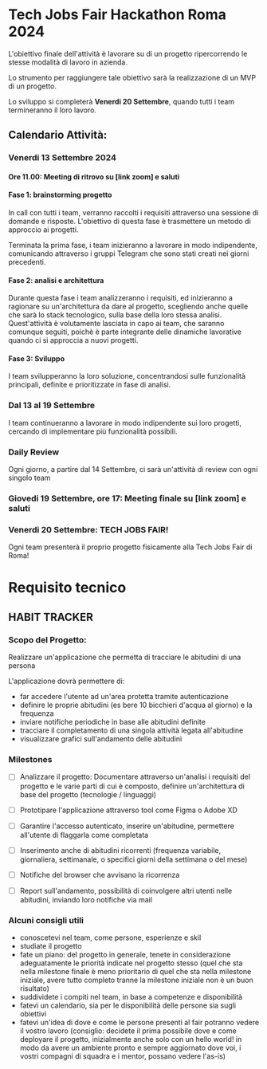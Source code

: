 # Tech Jobs Fair Hackathon Roma 2024

L'obiettivo finale dell'attività è lavorare su di un progetto ripercorrendo le stesse modalità di lavoro in azienda.

Lo strumento per raggiungere tale obiettivo sarà la realizzazione di un MVP di un progetto.

Lo sviluppo si completerà **Venerdi 20 Settembre**, quando tutti i team termineranno il loro lavoro.

## Calendario Attività:

### Venerdi 13 Settembre 2024

#### Ore 11.00: Meeting di ritrovo su [link zoom] e saluti

#### Fase 1: brainstorming progetto
In call con tutti i team, verranno raccolti i requisiti attraverso una sessione di domande e risposte.
L'obiettivo di questa fase è trasmettere un metodo di approccio ai progetti.

Terminata la prima fase, i team inizieranno a lavorare in modo indipendente, comunicando attraverso i gruppi Telegram che sono stati creati nei giorni precedenti. 

#### Fase 2: analisi e architettura
Durante questa fase i team analizzeranno i requisiti, ed inizieranno a ragionare su un'architettura da dare al progetto, scegliendo anche quelle che sarà lo stack tecnologico, sulla base della loro stessa analisi.
Quest'attività è volutamente lasciata in capo ai team, che saranno comunque seguiti, poichè è parte integrante delle dinamiche lavorative quando ci si approccia a nuovi progetti.

#### Fase 3: Sviluppo
I team svilupperanno la loro soluzione, concentrandosi sulle funzionalità principali, definite e prioritizzate in fase di analisi.

### Dal 13 al 19 Settembre
I team continueranno a lavorare in modo indipendente sui loro progetti, cercando di implementare più funzionalità possibili.

### Daily Review

Ogni giorno, a partire dal 14 Settembre, ci sarà un'attività di review con ogni singolo team

### Giovedi 19 Settembre, ore 17: Meeting finale su [link zoom] e saluti

### Venerdi 20 Settembre: TECH JOBS FAIR!
Ogni team presenterà il proprio progetto fisicamente alla Tech Jobs Fair di Roma!

# Requisito tecnico

## HABIT TRACKER

### Scopo del Progetto:
Realizzare un'applicazione che permetta di tracciare le abitudini di una persona

L'applicazione dovrà permettere di:
- far accedere l'utente ad un'area protetta tramite autenticazione
- definire le proprie abitudini (es bere 10 bicchieri d'acqua al giorno) e la frequenza
- inviare notifiche periodiche in base alle abitudini definite
- tracciare il completamento di una singola attività legata all'abitudine
- visualizzare grafici sull'andamento delle abitudini

### Milestones

- [ ] Analizzare il progetto: Documentare attraverso un'analisi i requisiti del progetto e le varie parti di cui è composto, definire un'architettura di base del progetto (tecnologie / linguaggi)
- [ ] Prototipare l'applicazione attraverso tool come Figma o Adobe XD
- [ ] Garantire l'accesso autenticato, inserire un'abitudine, permettere all'utente di flaggarla come completata
- [ ] Inserimento anche di abitudini ricorrenti (frequenza variabile, giornaliera, settimanale, o specifici giorni della settimana o del mese)
- [ ] Notifiche del browser che avvisano la ricorrenza
- [ ] Report sull'andamento, possibilità di coinvolgere altri utenti nelle abitudini, inviando loro notifiche via mail


### Alcuni consigli utili

- conoscetevi nel team, come persone, esperienze e skil
- studiate il progetto
- fate un piano: del progetto in generale, tenete in considerazione adeguatamente le priorità indicate nel progetto stesso (quel che sta nella milestone finale è meno prioritario di quel che sta nella milestone iniziale, avere tutto completo tranne la milestone iniziale non è un buon risultato)
- suddividete i compiti nel team, in base a competenze e disponibilità
- fatevi un calendario, sia per le disponibilità delle persone sia sugli obiettivi
- fatevi un'idea di dove e come le persone presenti al fair potranno vedere il vostro lavoro (consiglio: decidete il prima possibile dove e come deployare il progetto, inizialmente anche solo con un hello world! in modo da avere un ambiente pronto e sempre aggiornato dove voi, i vostri compagni di squadra e i mentor, possano vedere l'as-is)

